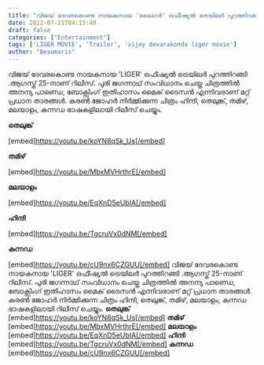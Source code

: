 ```yaml
---
title: "വിജയ് ദേവരകൊണ്ട നായകനായ 'ലൈഗർ' ഒഫീഷ്യൽ ട്രെയിലർ പുറത്തിറങ്ങി"
date: 2022-07-21T04:15:49
draft: false
categories: ["Entertainment"]
tags: ['LIGER MOVIE', 'Trailer', 'vijay devarakonda liger movie']
author: "Beaumaris"
---
```


വിജയ് ദേവരകൊണ്ട നായകനായ 'LIGER' ഒഫീഷ്യൽ ട്രെയിലർ പുറത്തിറങ്ങി .ആഗസ്ത് 25-നാണ് റിലീസ്. പുരി ജഗന്നാഥ് സംവിധാനം ചെയ്ത ചിത്രത്തിൽ അനന്യ പാണ്ഡെ, ബോക്സിംഗ് ഇതിഹാസം മൈക് ടൈസൻ എന്നിവരാണ് മറ്റ് പ്രധാന താരങ്ങൾ. കരൺ ജോഹർ നിർമ്മിക്കുന്ന ചിത്രം ഹിന്ദി, തെലുങ്ക്, തമിഴ്, മലയാളം, കന്നഡ ഭാഷകളിലായി റിലീസ് ചെയ്യും.

<strong>തെലുങ്ക് </strong>

[embed]https://youtu.be/koYN8qSk_Us[/embed]

<strong>തമിഴ് </strong>

[embed]https://youtu.be/MbxMVHrthrE[/embed]

<strong>മലയാളം </strong>

[embed]https://youtu.be/EqXnD5eUbIA[/embed]

<strong>ഹിന്ദി </strong>

[embed]https://youtu.be/TgcruVx0dNM[/embed]

<strong>കന്നഡ </strong>

[embed]https://youtu.be/cU9nx6CZGUU[/embed]
വിജയ് ദേവരകൊണ്ട നായകനായ 'LIGER' ഒഫീഷ്യൽ ട്രെയിലർ പുറത്തിറങ്ങി .ആഗസ്ത് 25-നാണ് റിലീസ്. പുരി ജഗന്നാഥ് സംവിധാനം ചെയ്ത ചിത്രത്തിൽ അനന്യ പാണ്ഡെ, ബോക്സിംഗ് ഇതിഹാസം മൈക് ടൈസൻ എന്നിവരാണ് മറ്റ് പ്രധാന താരങ്ങൾ. കരൺ ജോഹർ നിർമ്മിക്കുന്ന ചിത്രം ഹിന്ദി, തെലുങ്ക്, തമിഴ്, മലയാളം, കന്നഡ ഭാഷകളിലായി റിലീസ് ചെയ്യും. **തെലുങ്ക്** [embed]https://youtu.be/koYN8qSk_Us[/embed] **തമിഴ്** [embed]https://youtu.be/MbxMVHrthrE[/embed] **മലയാളം** [embed]https://youtu.be/EqXnD5eUbIA[/embed] **ഹിന്ദി** [embed]https://youtu.be/TgcruVx0dNM[/embed] **കന്നഡ** [embed]https://youtu.be/cU9nx6CZGUU[/embed]
